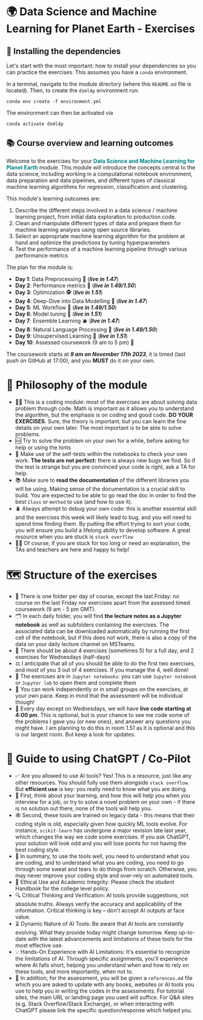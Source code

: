 # 🌍 Data Science and Machine Learning for Planet Earth - Exercises

## 🔗 Installing the dependencies

Let's start with the most important: how to install your dependencies so you can practice the exercises. This assumes you have a `conda` environment.

In a terminal, navigate to the module directory (where this `README.md` file is located). Then, to create the `dsml4p` environment run:

`conda env create -f environment.yml`

The environment can then be activated via

`conda activate dsml4p`

## 📚 Course overview and learning outcomes 

Welcome to the exercises for your <strong style = "color:teal">Data Science and Machine Learning for Planet Earth</strong> module. This module will introduce the concepts central to the data science, including working in a computational notebook environment, data preparation and data pipelines, and different types of classical machine learning algorithms for regression, classification and clustering.

This module's learning outcomes are:
1.	Describe the different steps involved in a data science / machine learning project, from initial data exploration to production code. 
2.	Clean and manipulate different types of data and prepare them for machine learning analysis using open source libraries. 
3.	Select an appropriate machine learning algorithm for the problem at hand and  optimize the predictions by tuning hyperparameters 
4.	Test the performance of a machine learning pipeline through various performance metrics 

The plan for the module is:
* **Day 1**: Data Preprocessing 🧹 (***live in 1.47***)
* **Day 2**: Performance metrics 📏 (***live in 1.49/1.50***)
* **Day 3**: Optimization 🕵️ (***live in 1.51***)
* **Day 4**: Deep-Dive into Data Modelling 🤿 (***live in 1.47***)
* **Day 5**: ML Workflow 👷 (***live in 1.49/1.50***)
* **Day 6**: Model tuning 🎵 (***live in 1.51***)
* **Day 7**: Ensemble Learning 🫐 (***live in 1.47***)
* **Day 8**: Natural Language Processing 📰 (***live in 1.49/1.50***)
* **Day 9**: Unsupervised Learning 👻 (***live in 1.51***)
* **Day 10**: Assessed coursework (9 am to 5 pm) 🧪

The coursework starts at ***9 am on November 17th 2023***, it is timed (last push on GitHub at 17:00), and you **MUST** do it on your own.

# 🔱 Philosophy of the module

* 👩‍💻 This is a coding module: most of the exercises are about solving data problem through code. Math is important as it allows you to understand the algorithm, but the emphasis is on coding and good code. **DO YOUR EXERCISES**. Sure, the theory is important, but you can learn the fine details on your own later. The most important is to be able to solve problems.
* 🆘 Try to solve the problem on your own for a while, before asking for help or using the hints
* 🧪 Make use of the self-tests within the notebooks to check your own work. **The tests are not perfect:** there is always new bugs we find. So if the test is strange but you are convinced your code is right, ask a TA for help.
* 📚 Make sure to **read the documentation** of the different libraries you will be using. Making sense of the documentation is a crucial skill to build. You are expected to be able to go read the doc in order to find the best `Class` or `method` to use (and how to use it).
* 🪲 Always attempt to debug your own code: this is another essential skill and the exercises this week will likely lead to bug, and you will need to spend time finding them. By putting the effort trying to sort your code, you will ensure you build a lifelong ability to develop software. A great resource when you are stuck is `stack overflow`
* 🧑‍🏫 Of course, if you are stuck for too long or need an explanation, the TAs and teachers are here and happy to help!

# 🗺️ Structure of the exercises

* 📁 There is one folder per day of course, except the last Friday: no course on the last Friday nor exercises apart from the assessed timed coursework (9 am - 5 pm GMT).
* 🗂️ In each daily folder, you will find **the lecture notes as a Jupyter notebook** as well as subfolders containing the exercises. The associated data can be downloaded automatically by running the first cell of the notebook, but if this does not work, there is also a copy of the data on your daily lecture channel on MSTeams.
* 🎲 There should be about 4 exercises (sometimes 5) for a full day, and 2 exercises for Wednesdays (half-days)
* ⚖️ I anticipate that all of you should be able to do the first two exercises, and most of you 3 out of 4 exercises. If you manage the 4, well done!
* 📔 The exercises are in `Jupyter notebooks`: you can use `Jupyter notebook` or `Jupyter lab` to open them and complete them
* 🐺 You can work independently or in small groups on the exercises, at your own pace. Keep in mind that the assessment will be individual though!
* 🎤 Every day except on Wednesdays, we will have **live code starting at 4:00 pm**. This is optional, but is your chance to see me code some of the problems I gave you (or new ones), and answer any questions you might have. I am planning to do this in room 1.51 as it is optional and this is our largest room. But keep a look for updates.

# 🤖 Guide to using ChatGPT / Co-Pilot

* ✅ Αre you allowed to use AI tools? Yes! This is a resource, just like any other resources. You should fully use them alongside `stack overflow`. But **efficient use** is key: you really need to know what you are doing.
* 🐣 First, think about your learning, and how this will help you when you interview for a job, or try to solve a novel problem on your own - if there is no solution out there, none of the tools will help you.
* 🕸️ Second, these tools are trained on legacy data - this means that their coding style is old, especially given how quickly ML tools evolve. For instance, `scikit-learn` has undergone a major revision late last year, which changes the way we code some exercises. If you ask ChatGPT, your solution will look odd and you will lose points for not having the best coding style.
* 🧗 In summary, to use the tools well, you need to understand what you are coding, and to understand what you are coding, you need to go through some sweat and tears to do things from scratch. Otherwise, you may never improve your coding style and over-rely on automated tools.
* 🤔 Ethical Use and Academic Integrity: Please check the student Handbook for the college level policy.
* 🔍 Critical Thinking and Verification: AI tools provide suggestions, not absolute truths. Always verify the accuracy and applicability of the information. Critical thinking is key – don't accept AI outputs at face value.
* ⏳ Dynamic Nature of AI Tools: Be aware that AI tools are constantly evolving. What they provide today might change tomorrow. Keep up-to-date with the latest advancements and limitations of these tools for the most effective use.
* 💡 Hands-On Experience with AI Limitations: It's essential to recognize the limitations of AI. Through specific assignments, you'll experience where AI falls short, helping you understand when and how to rely on these tools, and more importantly, when not to.
* 🧪 In addition, for the assessment, you will be given a `references.md` file which you are asked to update with any books, websites or AI tools you use to help you in writing the codes in the assessments. For tutorial sites, the main URL or landing page you used will suffice. For Q&A sites (e.g. Stack Overflow/Stack Exchange), or when interacting with ChatGPT please link the specific question/response which helped you.


